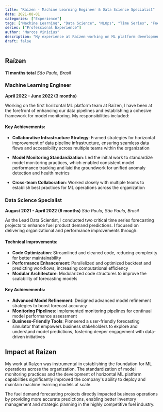 ```yaml
---
title: "Raízen - Machine Learning Engineer & Data Science Specialist"
date: 2021-08-01
categories: ["Experience"]
tags: ["Machine Learning", "Data Science", "MLOps", "Time Series", "Fuel Industry"]
series: ["Professional Experience"]
author: "Marcos Vinícius"
description: "My experience at Raízen working on ML platform development and fuel demand forecasting projects."
draft: false
---
```


## Raízen
**11 months total**
*São Paulo, Brasil*

### Machine Learning Engineer
**April 2022 - June 2022 (3 months)**

Working on the first horizontal ML platform team at Raízen, I have been at the forefront of enhancing our data pipelines and establishing a cohesive framework for model monitoring. My responsibilities included:

#### Key Achievements:

* **Collaborative Infrastructure Strategy**: Framed strategies for horizontal improvement of data pipeline infrastructure, ensuring seamless data flows and accessibility across multiple teams within the organization

* **Model Monitoring Standardization**: Led the initial work to standardize model monitoring practices, which enabled consistent model performance tracking and laid the groundwork for unified anomaly detection and health metrics

* **Cross-team Collaboration**: Worked closely with multiple teams to establish best practices for ML operations across the organization

### Data Science Specialist
**August 2021 - April 2022 (9 months)**
*São Paulo, São Paulo, Brasil*

As the Lead Data Scientist, I conducted two critical time series forecasting projects to enhance fuel product demand predictions. I focused on delivering organizational and performance improvements through:

#### Technical Improvements:

* **Code Optimization**: Streamlined and cleaned code, reducing complexity for better maintainability
* **Performance Enhancement**: Parallelized and optimized backtest and predicting workflows, increasing computational efficiency
* **Modular Architecture**: Modularized code structures to improve the scalability of forecasting models

#### Key Achievements:

* **Advanced Model Refinement**: Designed advanced model refinement strategies to boost forecast accuracy
* **Monitoring Pipelines**: Implemented monitoring pipelines for continual model performance assessment
* **Business-Friendly Tools**: Pioneered a user-friendly forecasting simulator that empowers business stakeholders to explore and understand model predictions, fostering deeper engagement with data-driven initiatives

## Impact at Raízen

My work at Raízen was instrumental in establishing the foundation for ML operations across the organization. The standardization of model monitoring practices and the development of horizontal ML platform capabilities significantly improved the company's ability to deploy and maintain machine learning models at scale.

The fuel demand forecasting projects directly impacted business operations by providing more accurate predictions, enabling better inventory management and strategic planning in the highly competitive fuel industry.
